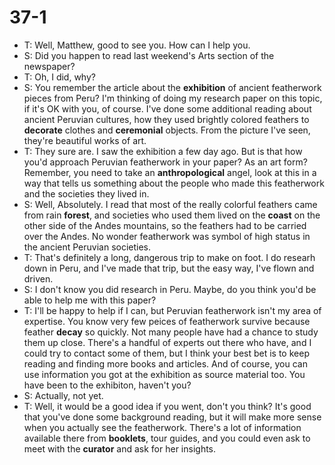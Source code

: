 # 37-1
+ T: Well, Matthew, good to see you. How can I help you.
+ S: Did you happen to read last weekend's Arts section of the newspaper?
+ T: Oh, I did, why?
+ S: You remember the article about the **exhibition** of ancient featherwork pieces from Peru? I'm thinking of doing my research paper on this topic, if it's OK with you, of course. I've done some additional reading about ancient Peruvian cultures, how they used brightly colored feathers to **decorate** clothes and **ceremonial** objects. From the picture I've seen, they're beautiful works of art.
+ T: They sure are. I saw the exhibition a few day ago. But is that how you'd approach Peruvian featherwork in your paper? As an art form? Remember, you need to take an **anthropological** angel, look at this in a way that tells us something about the people who made this featherwork and the societies they lived in.
+ S: Well, Absolutely. I read that most of the really colorful feathers came from rain **forest**, and societies who used them lived on the **coast** on the other side of the Andes mountains, so the feathers had to be carried over the Andes. No wonder featherwork was symbol of high status in the ancient Peruvian societies.
+ T: That's definitely a long, dangerous trip to make on foot. I do researh down in Peru, and I've made that trip, but the easy way, I've flown and driven.
+ S: I don't know you did research in Peru. Maybe, do you think you'd be able to help me with this paper?
+ T: I'll be happy to help if I can, but Peruvian featherwork isn't my area of expertise. You know very few peices of featherwork survive because feather **decay** so quickly. Not many people have had a chance to study them up close. There's a handful of experts out there who have, and I could try to contact some of them, but I think your best bet is to keep reading and finding more books and articles. And of course, you can use information you got at the exhibition as source material too. You have been to the exhibiton, haven't you?
+ S: Actually, not yet.
+ T: Well, it would be a good idea if you went, don't you think? It's good that you've done some background reading, but it will make more sense when you actually see the featherwork. There's a lot of information available there from **booklets**, tour guides, and you could even ask to meet with the **curator** and ask for her insights.